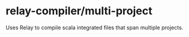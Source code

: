 # relay-compiler/multi-project

Uses Relay to compile scala integrated files that span multiple projects.
